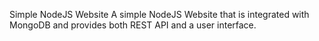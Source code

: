 Simple NodeJS Website
A simple NodeJS Website that is integrated with MongoDB and provides both REST API and a user interface.
